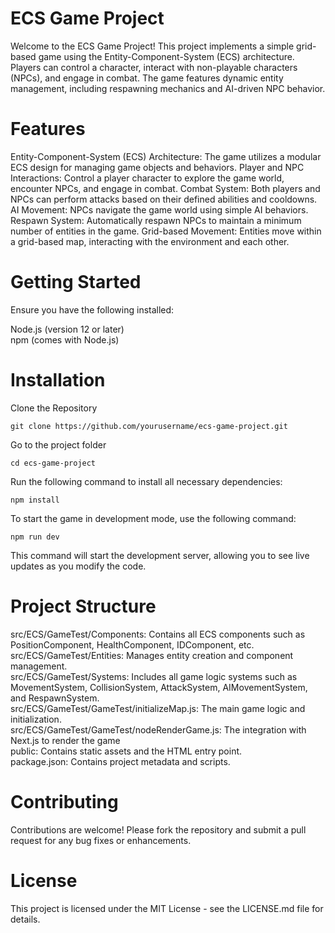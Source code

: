 # ECS Game Project
Welcome to the ECS Game Project! This project implements a simple grid-based game using the Entity-Component-System (ECS) architecture. Players can control a character, interact with non-playable characters (NPCs), and engage in combat. The game features dynamic entity management, including respawning mechanics and AI-driven NPC behavior.

# Features
Entity-Component-System (ECS) Architecture: The game utilizes a modular ECS design for managing game objects and behaviors.
Player and NPC Interactions: Control a player character to explore the game world, encounter NPCs, and engage in combat.
Combat System: Both players and NPCs can perform attacks based on their defined abilities and cooldowns.
AI Movement: NPCs navigate the game world using simple AI behaviors.
Respawn System: Automatically respawn NPCs to maintain a minimum number of entities in the game.
Grid-based Movement: Entities move within a grid-based map, interacting with the environment and each other.

# Getting Started

Ensure you have the following installed:<br />

Node.js (version 12 or later)<br />
npm (comes with Node.js)<br />

# Installation

Clone the Repository

```
git clone https://github.com/yourusername/ecs-game-project.git
```

Go to the project folder

```
cd ecs-game-project
```


Run the following command to install all necessary dependencies:

```
npm install
```

To start the game in development mode, use the following command:

```
npm run dev
```

This command will start the development server, allowing you to see live updates as you modify the code.

# Project Structure
src/ECS/GameTest/Components: Contains all ECS components such as PositionComponent, HealthComponent, IDComponent, etc.<br />
src/ECS/GameTest/Entities: Manages entity creation and component management.<br />
src/ECS/GameTest/Systems: Includes all game logic systems such as MovementSystem, CollisionSystem, AttackSystem, AIMovementSystem, and RespawnSystem.<br />
src/ECS/GameTest/GameTest/initializeMap.js: The main game logic and initialization.<br />
src/ECS/GameTest/GameTest/nodeRenderGame.js: The integration with Next.js to render the game<br />
public: Contains static assets and the HTML entry point.<br />
package.json: Contains project metadata and scripts.<br />

# Contributing
Contributions are welcome! Please fork the repository and submit a pull request for any bug fixes or enhancements.<br />

# License
This project is licensed under the MIT License - see the LICENSE.md file for details.

